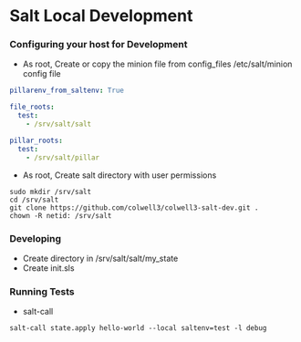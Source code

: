 # Salt Local Development

### Configuring your host for Development

- As root, Create or copy the minion file from config_files /etc/salt/minion config file
``` yaml
pillarenv_from_saltenv: True

file_roots:
  test:
    - /srv/salt/salt

pillar_roots:
  test:
    - /srv/salt/pillar
```
- As root, Create salt directory with user permissions 
```
sudo mkdir /srv/salt
cd /srv/salt
git clone https://github.com/colwell3/colwell3-salt-dev.git .
chown -R netid: /srv/salt
```

### Developing

- Create directory in /srv/salt/salt/my_state
- Create init.sls

### Running Tests
- salt-call
```
salt-call state.apply hello-world --local saltenv=test -l debug
```
